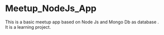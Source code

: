 # Meetup_NodeJs_App
This is a basic meetup app based on Node Js and Mongo Db as database . It is a learning project.

